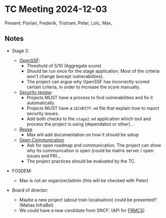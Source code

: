 # TC Meeting 2024-12-03

Present: Florian, Frederik, Tristram, Peter, Loïc, Max,

## Notes

- Stage 2:
  - [OpenSSF](https://github.com/OpenRailAssociation/technical-committee/issues/153):
    - Threshold of 5/10 (Aggregate score)
    - Should be run once for the stage application. Most of the criteria won't change (except vulnerabilities).
    - The project can argue why OpenSSF has incorrectly scored certain criteria, in order to increase the score manually.
  - [Security review](https://github.com/OpenRailAssociation/technical-committee/issues/148):
    - Projects MUST have a process to find vulnerabilities and fix it automatically.
    - Projects MUST have a `SECURITY.md` file that explain how to report security issues.
    - Add both checks to the `stage2.md` application which tool and process the project is using (dependabot or other)...
  - [Reuse](https://github.com/OpenRailAssociation/technical-committee/issues/155)
    - Max will add documentation on how it should be setup
  - [Open Communication](https://github.com/OpenRailAssociation/technical-committee/issues/154)
    - Ask for open roadmap and communication. The project can show why its communication is open (could be matrix server / open issues and PR)...
    - The project practices should be evaluated by the TC.

- FOSDEM:
  - Max is not an organizer/admin (this will be checked with Peter)

- Board of director:
  - Maybe a new project (about train localisation) could be presented? (Matias InfraBel)
  - We could have a new candidate from SNCF: (API for [FRMCS](https://en.wikipedia.org/wiki/FRMCS))
